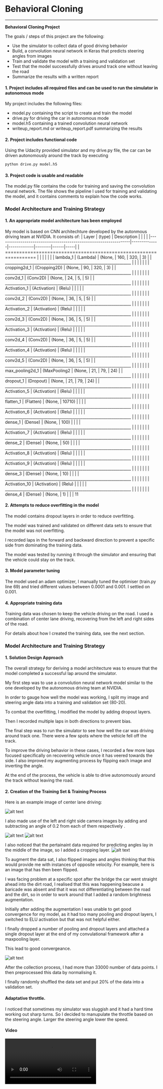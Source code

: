 # **Behavioral Cloning** 
---

**Behavioral Cloning Project**

The goals / steps of this project are the following:
* Use the simulator to collect data of good driving behavior
* Build, a convolution neural network in Keras that predicts steering angles from images
* Train and validate the model with a training and validation set
* Test that the model successfully drives around track one without leaving the road
* Summarize the results with a written report


[//]: # (Image References)

[image1]: ./examples/center_2020_04_19_21_24_48_878.jpg "Image Visualization"
[image2]: ./examples/center_2020_04_19_21_24_48_878_cropped.jpg "Cropping"
[image3]: ./examples/center_2020_04_19_21_24_48_878_cropped_flipped.jpg "Flipped"
[image4]: ./examples/left_2020_04_19_21_24_48_878.jpg "Left"
[image5]: ./examples/right_2020_04_19_21_24_48_878.jpg "Right Image"
[video1]: ./examples/run5.mp4 "Video"

#### 1. Project includes all required files and can be used to run the simulator in autonomous mode

My project includes the following files:
* model.py containing the script to create and train the model
* drive.py for driving the car in autonomous mode
* model.h5 containing a trained convolution neural network 
* writeup_report.md or writeup_report.pdf summarizing the results

#### 2. Project includes functional code
Using the Udacity provided simulator and my drive.py file, the car can be driven autonomously around the track by executing 
```sh
python drive.py model.h5
```

#### 3. Project code is usable and readable

The model.py file contains the code for training and saving the convolution neural network. The file shows the pipeline I used for training and validating the model, and it contains comments to explain how the code works.

### Model Architecture and Training Strategy

#### 1. An appropriate model architecture has been employed

My model is based on CNN architechture developed by the autonmous driving team at NVIDIA.
It consists of:
| Layer                                                             | (type)       | Description |        |      |     |
|-------------------------------------------------------------------|--------------|-------------|--------|------|-----|
| ================================================================= |              |             |        |      |     |
| lambda_1                                                          | (Lambda)     | (None,      | 160,   | 320, | 3)  |
| _________________________________________________________________ |              |             |        |      |     |
| cropping2d_1                                                      | (Cropping2D) | (None,      | 90,    | 320, | 3)  |
| _________________________________________________________________ |              |             |        |      |     |
| conv2d_1                                                          | (Conv2D)     | (None,      | 24,    | 5,   | 5)  |
| _________________________________________________________________ |              |             |        |      |     |
| Activation_1                                                      | (Activation) | (Relu)      |        |      |     |
| _________________________________________________________________ |              |             |        |      |     |
| conv2d_2                                                          | (Conv2D)     | (None,      | 36,    | 5,   | 5)  |
| _________________________________________________________________ |              |             |        |      |     |
| Activation_2                                                      | (Activation) | (Relu)      |        |      |     |
| _________________________________________________________________ |              |             |        |      |     |
| conv2d_3                                                          | (Conv2D)     | (None,      | 36,    | 5,   | 5)  |
| _________________________________________________________________ |              |             |        |      |     |
| Activation_3                                                      | (Activation) | (Relu)      |        |      |     |
| _________________________________________________________________ |              |             |        |      |     |
| conv2d_4                                                          | (Conv2D)     | (None,      | 36,    | 5,   | 5)  |
| _________________________________________________________________ |              |             |        |      |     |
| Activation_4                                                      | (Activation) | (Relu)      |        |      |     |
| _________________________________________________________________ |              |             |        |      |     |
| conv2d_5                                                          | (Conv2D)     | (None,      | 36,    | 5,   | 5)  |
| _________________________________________________________________ |              |             |        |      |     |
| max_pooling2d_1                                                   | (MaxPooling2 | (None,      | 21,    | 79,  | 24) |
| _________________________________________________________________ |              |             |        |      |     |
| dropout_1                                                         | (Dropout)    | (None,      | 21,    | 79,  | 24) |
| _________________________________________________________________ |              |             |        |      |     |
| Activation_5                                                      | (Activation) | (Relu)      |        |      |     |
| _________________________________________________________________ |              |             |        |      |     |
| flatten_1                                                         | (Flatten)    | (None,      | 10710) |      |     |
| _________________________________________________________________ |              |             |        |      |     |
| Activation_6                                                      | (Activation) | (Relu)      |        |      |     |
| _________________________________________________________________ |              |             |        |      |     |
| dense_1                                                           | (Dense)      | (None,      | 100)   |      |     |
| _________________________________________________________________ |              |             |        |      |     |
| Activation_7                                                      | (Activation) | (Relu)      |        |      |     |
| _________________________________________________________________ |              |             |        |      |     |
| dense_2                                                           | (Dense)      | (None,      | 50)    |      |     |
| _________________________________________________________________ |              |             |        |      |     |
| Activation_8                                                      | (Activation) | (Relu)      |        |      |     |
| _________________________________________________________________ |              |             |        |      |     |
| Activation_9                                                      | (Activation) | (Relu)      |        |      |     |
| _________________________________________________________________ |              |             |        |      |     |
| dense_3                                                           | (Dense)      | (None,      | 10)    |      |     |
| _________________________________________________________________ |              |             |        |      |     |
| Activation_10                                                     | (Activation) | (Relu)      |        |      |     |
| _________________________________________________________________ |              |             |        |      |     |
| dense_4                                                           | (Dense)      | (None,      | 1)     |      |     |          11


#### 2. Attempts to reduce overfitting in the model

The model contains dropout layers in order to reduce overfitting. 

The model was trained and validated on different data sets to ensure that the model was not overfitting.

I recorded laps in the forward and backward direction to prevent a specific side from dominating the training data.

The model was tested by running it through the simulator and ensuring that the vehicle could stay on the track.

#### 3. Model parameter tuning

The model used an adam optimizer, 
I manually tuned the optimiser (train.py line 69) and tried different values between 0.0001 and 0.001. I settled on 0.001.

#### 4. Appropriate training data

Training data was chosen to keep the vehicle driving on the road. I used a combination of center lane driving, recovering from the left and right sides of the road. 

For details about how I created the training data, see the next section. 

### Model Architecture and Training Strategy

#### 1. Solution Design Approach

The overall strategy for deriving a model architecture was to ensure that the model completed a successful lap around the simulator.

My first step was to use a convolution neural network model similar to the one developed by the autonomous driving team at NVIDIA.

In order to gauge how well the model was working, I split my image and steering angle data into a training and validation set (80-20).

To combat the overfitting, I modified the model by adding dropout layers.

Then I recorded multiple laps in both directions to prevent bias. 

The final step was to run the simulator to see how well the car was driving around track one. There were a few spots where the vehicle fell off the track.

To improve the driving behavior in these cases, I recorded a few more laps focused specifically on recovering vehicle once it has veered towards the side.
I also improved my augmenting process by flipping each image and inverting the angle.

At the end of the process, the vehicle is able to drive autonomously around the track without leaving the road.

#### 2. Creation of the Training Set & Training Process

Here is an example image of center lane driving:

![alt text][image1]

I also made use of the left and right side camera images by adding and subtracting an angle of 0.2 from each of them respectively .

![alt text][image4]
![alt text][image5]

I also noticed that the pertainaint data required for predicting angles lay in the middle of the image, so I added a cropping layer.
![alt text][image2]

To augment the data sat, I also flipped images and angles thinking that this would provide me with instances of opposite velocity. For example, here is an image that has then been flipped.

I was facing problem at a specific spot after the bridge the car went straight ahead into the dirt road, I realised that this was happening beacuse a baricade was absent and that it was not differentiating between the road and the dirt, so in order to work around that I added a random brightness augmentation.

Initially after adding the augmentation I was unable to get good convergence for my model, as it had too many pooling and dropout layers, I switched to ELU activation but that was not helpful either.

I finally dropped a number of pooling and dropout layers and attached a single dropout layer at the end of my convulational framework after a maxpooling layer.

This lead to good convergeance.

![alt text][image3]

After the collection process, I had more than 33000 number of data points. I then preprocessed this data by normalising it.


I finally randomly shuffled the data set and put 20% of the data into a validation set. 

#### Adaptative throttle.
I noticed that sometimes my simulator was sluggish and it had a hard time working out sharp turns. So I decided to manupulate the throttle based on the steering angle. Larger the steering angle lower the speed.

#### Video
![alt text][video1]


